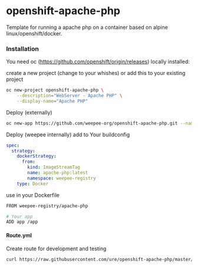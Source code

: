 # openshift-apache-php

Template for running a apache php on a container based on alpine linux/openshift/docker.

### Installation

You need oc (https://github.com/openshift/origin/releases) locally installed:

create a new project (change to your whishes) or add this to your existing project

```sh
oc new-project openshift-apache-php \
    --description="WebServer - Apache PHP" \
    --display-name="Apache PHP"
```

Deploy (externally)

```sh
oc new-app https://github.com/weepee-org/openshift-apache-php.git --name apache-php
```

Deploy (weepee internally)
add to Your buildconfig
```yaml
spec:
  strategy:
    dockerStrategy:
      from:
        kind: ImageStreamTag
        name: apache-php:latest
        namespace: weepee-registry
    type: Docker
```
use in your Dockerfile
```sh
FROM weepee-registry/apache-php

# Your app
ADD app /app
```

#### Route.yml

Create route for development and testing

```sh
curl https://raw.githubusercontent.com/ure/openshift-apache-php/master/Route.yaml | oc create -f -
```
